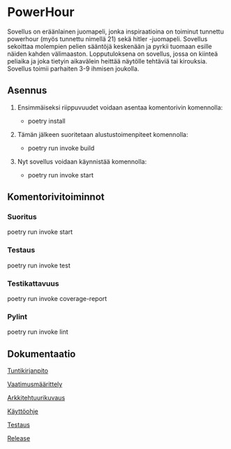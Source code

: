 # PowerHour

Sovellus on eräänlainen juomapeli, jonka inspiraatioina on toiminut tunnettu powerhour (myös tunnettu nimellä 21) sekä hitler -juomapeli. Sovellus sekoittaa molempien pelien sääntöjä keskenään ja pyrkii tuomaan esille näiden kahden välimaaston. Lopputuloksena on sovellus, jossa on kiinteä peliaika ja joka tietyin aikavälein heittää näytölle tehtäviä tai kirouksia. Sovellus toimii parhaiten 3-9 ihmisen joukolla.

## Asennus

1. Ensimmäiseksi riippuvuudet voidaan asentaa komentorivin komennolla:

	- poetry install

2. Tämän jälkeen suoritetaan alustustoimenpiteet komennolla:

	- poetry run invoke build

3. Nyt sovellus voidaan käynnistää komennolla:

	- poetry run invoke start

## Komentorivitoiminnot

### Suoritus

poetry run invoke start

### Testaus

poetry run invoke test

### Testikattavuus

poetry run invoke coverage-report

### Pylint

poetry run invoke lint

## Dokumentaatio

[Tuntikirjanpito](https://github.com/Sidorow/ot-harjoitustyo/blob/master/OtPowerHour/dokumentaatio/tuntikirjanpito.md)

[Vaatimusmäärittely](https://github.com/Sidorow/ot-harjoitustyo/blob/master/OtPowerHour/dokumentaatio/vaatimusmaarittelu.md)

[Arkkitehtuurikuvaus](https://github.com/Sidorow/ot-harjoitustyo/blob/master/OtPowerHour/dokumentaatio/arkkitehtuuri.md)

[Käyttöohje](https://github.com/Sidorow/ot-harjoitustyo/blob/master/OtPowerHour/dokumentaatio/kayttoohje.md)

[Testaus](https://github.com/Sidorow/ot-harjoitustyo/blob/master/OtPowerHour/dokumentaatio/testaus.md)

[Release](https://github.com/Sidorow/ot-harjoitustyo/releases/tag/Viikko6)
